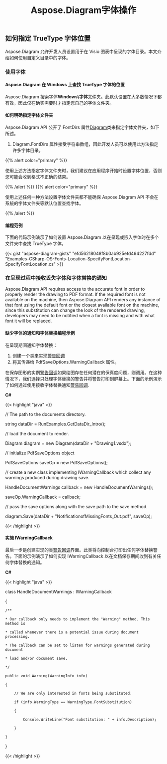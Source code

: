 ﻿---
title: Aspose.Diagram字体操作
type: docs
weight: 180
url: /zh/net/aspose-diagram-font-operations/
description: 本页介绍如何使用 Aspose.Diagram 库操作字体。
---
## **如何指定 TrueType 字体位置**
Aspose.Diagram 允许开发人员设置用于在 Visio 图表中呈现的字体目录。本文介绍如何使用自定义目录中的字体。
### **使用字体**
#### **Aspose.Diagram 在 Windows 上查找 TrueType 字体的位置**
Aspose.Diagram 搜索字体**Windows\字体**文件夹。此默认设置在大多数情况下都有效，因此仅在确实需要时才指定您自己的字体文件夹。
#### **如何明确指定字体文件夹**
Aspose.Diagram API 公开了 FontDirs 属性[Diagram](https://reference.aspose.com/diagram/java/com.aspose.diagram/diagram)类来指定字体文件夹，如下所述。

1. Diagram.FontDirs 属性接受字符串数组，因此开发人员可以使用此方法指定许多字体目录。

{{% alert color="primary" %}} 

使用上述方法指定字体文件夹时，我们建议在应用程序开始时设置字体位置，否则您可能会收到格式不正确的结果。

{{% /alert %}} {{% alert color="primary" %}} 

使用上述任何一种方法设置字体文件夹都不能确保 Aspose.Diagram API 不会在系统的字体文件夹等默认位置查找字体。

{{% /alert %}} 
#### **编程范例**
下面的代码示例演示了如何设置 Aspose.Diagram 以在呈现或嵌入字体时在多个文件夹中查找 TrueType 字体。

{{< gist "aspose-diagram-gists" "efd56218048f8b0ab925efd494227fdd" "Examples-CSharp-OS-Fonts-Location-SpecifyFontLocation-SpecifyFontLocation.cs" >}}
### **在呈现过程中接收丢失字体和字体替换的通知**
Aspose.Diagram API requires access to the accurate font in order to properly render the drawing to PDF format. If the required font is not available on the machine, then Aspose.Diagram API renders any instance of that font using the default font or the closest available font on the machine, since this substitution can change the look of the rendered drawing, developers may need to be notified when a font is missing and with what font it will be replaced.
#### **缺少字体的通知和字体替换编程示例**
在呈现期间通知字体替换：

1. 创建一个类来实现[警告回调](https://reference.aspose.com/diagram/net/aspose.diagram/IWarningCallback)
1. 将其传递给 PdfSaveOptions.WarningCallback 属性。

在保存图形的实例[警告回调](https://reference.aspose.com/diagram/net/aspose.diagram/IWarningCallback)如果绘图存在任何潜在的保真度问题，则调用。在这种情况下，我们选择只处理字体替换的警告并将警告打印到屏幕上。下面的示例演示了如何通过使用接收字体替换通知[警告回调](https://reference.aspose.com/diagram/net/aspose.diagram/IWarningCallback).

**C#**

{{< highlight "java" >}}

 // The path to the documents directory.

string dataDir = RunExamples.GetDataDir_Intro();

// load the document to render.

Diagram diagram = new Diagram(dataDir + "Drawing1.vsdx");

// initialize PdfSaveOptions object

PdfSaveOptions saveOp = new PdfSaveOptions();

// create a new class implementing IWarningCallback which collect any warnings produced during drawing save.

HandleDocumentWarnings callback = new HandleDocumentWarnings();

saveOp.WarningCallback = callback;

// pass the save options along with the save path to the save method.

diagram.Save(dataDir + "NotificationofMissingFonts_Out.pdf", saveOp);

{{< /highlight >}}
#### **实施 IWarningCallback**
最后一步是创建实现的类[警告回调](https://reference.aspose.com/diagram/net/aspose.diagram/IWarningCallback)界面。此类将向控制台打印出任何字体替换警告。下面的示例演示了如何实现 IWarningCallback 以在文档保存期间收到有关任何字体替换的通知。

**C#**

{{< highlight "java" >}}

 class HandleDocumentWarnings : IWarningCallback

{

    /**

    * Our callback only needs to implement the "Warning" method. This method is

    * called whenever there is a potential issue during document processing.

    * The callback can be set to listen for warnings generated during document

    * load and/or document save.

    */

    public void Warning(WarningInfo info)

    {

        // We are only interested in fonts being substituted.

        if (info.WarningType == WarningType.FontSubstitution)

        {

            Console.WriteLine("Font substitution: " + info.Description);

        }

    }

}

{{< /highlight >}}
